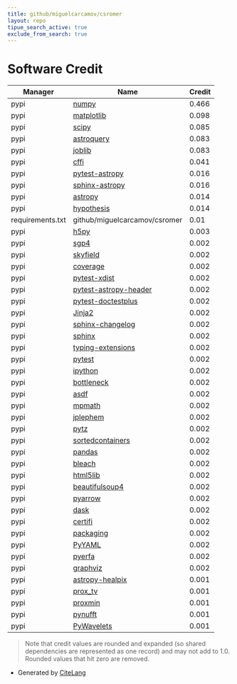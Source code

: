 ```yaml
---
title: github/miguelcarcamov/csromer
layout: repo
tipue_search_active: true
exclude_from_search: true
---
```

# Software Credit

|Manager|Name|Credit|
|-------|----|------|
|pypi|[numpy](https://www.numpy.org)|0.466|
|pypi|[matplotlib](https://matplotlib.org)|0.098|
|pypi|[scipy](https://www.scipy.org)|0.085|
|pypi|[astroquery](http://astropy.org/astroquery)|0.083|
|pypi|[joblib](https://joblib.readthedocs.io)|0.083|
|pypi|[cffi](https://pypi.org/project/cffi)|0.041|
|pypi|[pytest-astropy](https://pypi.org/project/pytest-astropy)|0.016|
|pypi|[sphinx-astropy](https://pypi.org/project/sphinx-astropy)|0.016|
|pypi|[astropy](http://astropy.org)|0.014|
|pypi|[hypothesis](https://pypi.org/project/hypothesis)|0.014|
|requirements.txt|github/miguelcarcamov/csromer|0.01|
|pypi|[h5py](http://www.h5py.org)|0.003|
|pypi|[sgp4](https://github.com/brandon-rhodes/python-sgp4)|0.002|
|pypi|[skyfield](http://github.com/brandon-rhodes/python-skyfield/)|0.002|
|pypi|[coverage](https://github.com/nedbat/coveragepy)|0.002|
|pypi|[pytest-xdist](https://github.com/pytest-dev/pytest-xdist)|0.002|
|pypi|[pytest-astropy-header](https://pypi.org/project/pytest-astropy-header)|0.002|
|pypi|[pytest-doctestplus](https://pypi.org/project/pytest-doctestplus)|0.002|
|pypi|[Jinja2](https://pypi.org/project/Jinja2)|0.002|
|pypi|[sphinx-changelog](https://pypi.org/project/sphinx-changelog)|0.002|
|pypi|[sphinx](https://pypi.org/project/sphinx)|0.002|
|pypi|[typing-extensions](https://pypi.org/project/typing-extensions)|0.002|
|pypi|[pytest](https://pypi.org/project/pytest)|0.002|
|pypi|[ipython](https://pypi.org/project/ipython)|0.002|
|pypi|[bottleneck](https://pypi.org/project/bottleneck)|0.002|
|pypi|[asdf](https://pypi.org/project/asdf)|0.002|
|pypi|[mpmath](https://pypi.org/project/mpmath)|0.002|
|pypi|[jplephem](https://pypi.org/project/jplephem)|0.002|
|pypi|[pytz](https://pypi.org/project/pytz)|0.002|
|pypi|[sortedcontainers](https://pypi.org/project/sortedcontainers)|0.002|
|pypi|[pandas](https://pypi.org/project/pandas)|0.002|
|pypi|[bleach](https://pypi.org/project/bleach)|0.002|
|pypi|[html5lib](https://pypi.org/project/html5lib)|0.002|
|pypi|[beautifulsoup4](https://pypi.org/project/beautifulsoup4)|0.002|
|pypi|[pyarrow](https://pypi.org/project/pyarrow)|0.002|
|pypi|[dask](https://pypi.org/project/dask)|0.002|
|pypi|[certifi](https://pypi.org/project/certifi)|0.002|
|pypi|[packaging](https://pypi.org/project/packaging)|0.002|
|pypi|[PyYAML](https://pypi.org/project/PyYAML)|0.002|
|pypi|[pyerfa](https://pypi.org/project/pyerfa)|0.002|
|pypi|[graphviz](https://pypi.org/project/graphviz)|0.002|
|pypi|[astropy-healpix](https://github.com/astropy/astropy-healpix)|0.001|
|pypi|[prox_tv](https://github.com/albarji/proxTV)|0.001|
|pypi|[proxmin](https://github.com/pmelchior/proxmin)|0.001|
|pypi|[pynufft](https://github.com/jyhmiinlin/pynufft)|0.001|
|pypi|[PyWavelets](https://github.com/PyWavelets/pywt)|0.001|


> Note that credit values are rounded and expanded (so shared dependencies are represented as one record) and may not add to 1.0. Rounded values that hit zero are removed.


- Generated by [CiteLang](https://github.com/vsoch/citelang)
